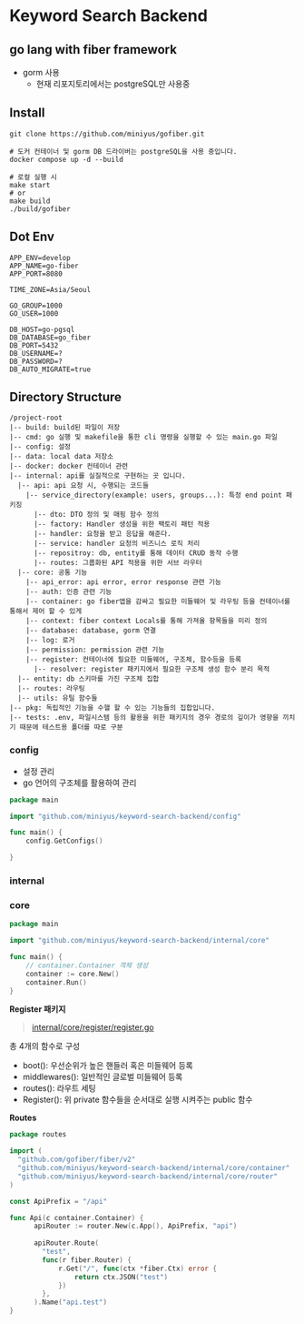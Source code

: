 # Keyword Search Backend

## go lang with fiber framework

- gorm 사용
    - 현재 리포지토리에서는 postgreSQL만 사용중

## Install

```shell
git clone https://github.com/miniyus/gofiber.git

# 도커 컨테이너 및 gorm DB 드라이버는 postgreSQL을 사용 중입니다.
docker compose up -d --build 

# 로컬 실행 시
make start
# or
make build
./build/gofiber
```

## Dot Env

```shell
APP_ENV=develop
APP_NAME=go-fiber
APP_PORT=8080

TIME_ZONE=Asia/Seoul

GO_GROUP=1000
GO_USER=1000

DB_HOST=go-pgsql
DB_DATABASE=go_fiber
DB_PORT=5432
DB_USERNAME=?
DB_PASSWORD=?
DB_AUTO_MIGRATE=true

```

## Directory Structure

```shell
/project-root
|-- build: build된 파일이 저장
|-- cmd: go 실행 및 makefile을 통한 cli 명령을 실행할 수 있는 main.go 파일
|-- config: 설정
|-- data: local data 저장소
|-- docker: docker 컨테이너 관련
|-- internal: api를 실질적으로 구현하는 곳 입니다.
  |-- api: api 요청 시, 수행되는 코드들
    |-- service_directory(example: users, groups...): 특정 end point 패키징
      |-- dto: DTO 정의 및 매핑 함수 정의
      |-- factory: Handler 생성을 위한 팩토리 패턴 적용
      |-- handler: 요청을 받고 응답을 해준다.
      |-- service: handler 요청의 비즈니스 로직 처리
      |-- repositroy: db, entity를 통해 데이터 CRUD 동작 수행
      |-- routes: 그룹화된 API 적용을 위한 서브 라우터
  |-- core: 공통 기능
    |-- api_error: api error, error response 관련 기능
    |-- auth: 인증 관련 기능
    |-- container: go fiber앱을 감싸고 필요한 미들웨어 및 라우팅 등을 컨테이너를 통해서 제어 할 수 있게
    |-- context: fiber context Locals를 통해 가져올 항목들을 미리 정의
    |-- database: database, gorm 연결
    |-- log: 로거
    |-- permission: permission 관련 기능
    |-- register: 컨테이너에 필요한 미들웨어, 구조체, 함수등을 등록
      |-- resolver: register 패키지에서 필요한 구조체 생성 함수 분리 목적
  |-- entity: db 스키마를 가진 구조체 집합
  |-- routes: 라우팅
  |-- utils: 유틸 함수들
|-- pkg: 독립적인 기능을 수핼 할 수 있는 기능들의 집합입니다.
|-- tests: .env, 파일시스템 등의 활용을 위한 패키지의 경우 경로의 깊이가 영향을 끼치기 때문에 테스트용 폴더를 따로 구분 
```

### config

- 설정 관리
- go 언어의 구조체를 활용하여 관리

```go
package main

import "github.com/miniyus/keyword-search-backend/config"

func main() {
	config.GetConfigs()

}

```

### internal

### core

```go
package main

import "github.com/miniyus/keyword-search-backend/internal/core"

func main() {
	// container.Container 객체 생성
	container := core.New()
	container.Run()
}

```

**Register 패키지**
> [internal/core/register/register.go](internal/core/register/register.go)

총 4개의 함수로 구성

- boot(): 우선순위가 높은 핸들러 혹은 미들웨어 등록
- middlewares(): 일반적인 글로벌 미들웨어 등록
- routes(): 라우트 세팅
- Register(): 위 private 함수들을 순서대로 실행 시켜주는 public 함수

**Routes**

```go
package routes

import (
  "github.com/gofiber/fiber/v2"
  "github.com/miniyus/keyword-search-backend/internal/core/container"
  "github.com/miniyus/keyword-search-backend/internal/core/router"
)

const ApiPrefix = "/api"

func Api(c container.Container) {
      apiRouter := router.New(c.App(), ApiPrefix, "api")
	  
      apiRouter.Route(
		"test", 
		func(r fiber.Router) {
			r.Get("/", func(ctx *fiber.Ctx) error {
				return ctx.JSON("test")
			})
		}, 
      ).Name("api.test")
}

```
